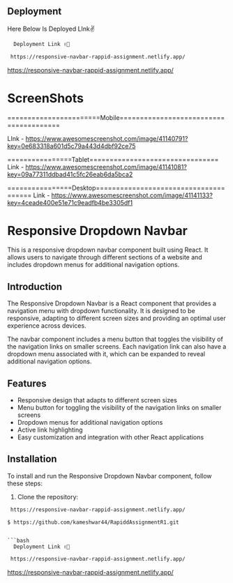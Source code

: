 ## Deployment

Here Below Is Deployed LInk✌

```bash
  Deployment Link ✌🤞
```
```bash
 https://responsive-navbar-rappid-assignment.netlify.app/
```
https://responsive-navbar-rappid-assignment.netlify.app/



# ScreenShots

=======================Mobile=======================================

LInk - https://www.awesomescreenshot.com/image/41140791?key=0e683318a601d5c79a443d4dbf92ce75

================Tablet================================
Link - https://www.awesomescreenshot.com/image/41141081?key=09a77311ddbad41c5fc26eab6da5bca2

================Desktop======================================
Link - https://www.awesomescreenshot.com/image/41141133?key=4ceade400e51e71c9eadfb4be3305df1

# Responsive Dropdown Navbar

This is a responsive dropdown navbar component built using React. It allows users to navigate through different sections of a website and includes dropdown menus for additional navigation options.


## Introduction

The Responsive Dropdown Navbar is a React component that provides a navigation menu with dropdown functionality. It is designed to be responsive, adapting to different screen sizes and providing an optimal user experience across devices.

The navbar component includes a menu button that toggles the visibility of the navigation links on smaller screens. Each navigation link can also have a dropdown menu associated with it, which can be expanded to reveal additional navigation options.

## Features

- Responsive design that adapts to different screen sizes
- Menu button for toggling the visibility of the navigation links on smaller screens
- Dropdown menus for additional navigation options
- Active link highlighting
- Easy customization and integration with other React applications

## Installation

To install and run the Responsive Dropdown Navbar component, follow these steps:

1. Clone the repository:

```bash
 https://responsive-navbar-rappid-assignment.netlify.app/
```

```shell
$ https://github.com/kameshwar44/RapiddAssignmentR1.git


```bash
  Deployment Link ✌🤞
```
```bash
 https://responsive-navbar-rappid-assignment.netlify.app/
```
https://responsive-navbar-rappid-assignment.netlify.app/




